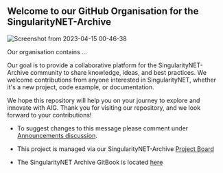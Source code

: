 ## Welcome to our GitHub Organisation for the SingularityNET-Archive

![Screenshot from 2023-04-15 00-46-38](https://user-images.githubusercontent.com/25156451/232790370-43fc4d47-97e4-4f59-af95-9fb72be1015e.png|width=100)


Our organisation contains ...

Our goal is to provide a collaborative platform for the SingularityNET-Archive community to share knowledge, ideas, and best practices. We welcome contributions from anyone interested in SingularityNET, whether it's a new project, code example, or documentation.

We hope this repository will help you on your journey to explore and innovate with AIG. Thank you for visiting our repository, and we look forward to your contributions!

- To suggest changes to this message please comment under [Announcements discussion](https://github.com/orgs/SingularityNET-Archive/discussions/1#discussion-5052466).

- This project is managed via our SingularityNET-Archive [Project Board](https://github.com/orgs/SingularityNET-Archive/projects/1/views/1)

- The SingularityNET Archive GitBook is located [here](https://quality-assurance-dao.gitbook.io/singularitynet-archive/)
